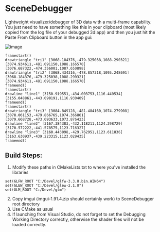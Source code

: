 # SceneDebugger
Lightweight visualizer/debugger of 3D data with a multi-frame capability. You just need to have something like this in your clipboard (most likely copied from the log file of your debugged 3d app) and then you just hit the Paste From Clipboard button in the app gui:

![image](https://github.com/user-attachments/assets/6838d39e-8d6f-490c-8b89-7524cf828692)

```
framestart()
drawtriangle "tri1" [3068.184376,-479.325038,1088.290321][3074.934611,-481.091150,1088.166570][3076.687322,-474.356001,1087.650898]
drawtriangle "tri2" [3068.434316,-478.857318,1095.248691][3068.184376,-479.325038,1088.290321][3074.934611,-481.091150,1088.166570]
frameend()
framestart()
drawline "line1" [3150.919551,-434.003753,1116.440534][3155.048861,-443.098191,1116.930409]
frameend()
framestart()
drawtriangle "tri3" [3084.849128,-481.484160,1074.279908][3078.061153,-479.866765,1074.366861][3079.668728,-473.093633,1073.876423]
drawline "line2" [3167.384383,-432.118211,1124.298729][3170.572222,-441.578575,1123.716327] 
drawline "line3" [3160.443098,-429.762951,1123.611836][3163.630937,-439.223315,1123.029435] 
frameend()
```

## Build Steps:

1. Modify these paths in CMakeLists.txt to where you've installed the libraries
```
set(GLFW_ROOT "C:/Devel/glfw-3.3.8.bin.WIN64")
set(GLEW_ROOT "C:/Devel/glew-2.1.0")
set(GLM_ROOT "C:/Devel/glm")
```

2. Copy imgui (imgui-1.91.4.zip should certainly work) to SceneDebugger root directory
3. Use CMake as usual
4. If launching from Visual Studio, do not forget to set the Debugging Working Directory correctly, otherwise the shader files will not be loaded correctly.
